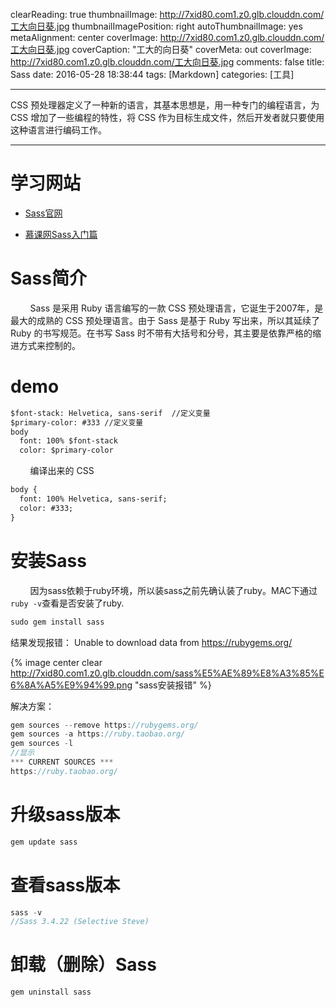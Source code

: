 clearReading: true
thumbnailImage: http://7xid80.com1.z0.glb.clouddn.com/工大向日葵.jpg
thumbnailImagePosition: right
autoThumbnailImage: yes
metaAlignment: center
coverImage: http://7xid80.com1.z0.glb.clouddn.com/工大向日葵.jpg
coverCaption: "工大的向日葵"
coverMeta: out
coverImage: http://7xid80.com1.z0.glb.clouddn.com/工大向日葵.jpg
comments: false
title: Sass
date: 2016-05-28 18:38:44
tags: [Markdown]
categories: [工具]

---
CSS 预处理器定义了一种新的语言，其基本思想是，用一种专门的编程语言，为 CSS 增加了一些编程的特性，将 CSS 作为目标生成文件，然后开发者就只要使用这种语言进行编码工作。
<!-- more -->
***
# 学习网站

 * [Sass官网](http://sass-lang.com/)
 
 * [慕课网Sass入门篇](http://www.imooc.com/learn/311)

# Sass简介

&nbsp;&nbsp;&nbsp;&nbsp;&nbsp;&nbsp;&nbsp;&nbsp;Sass 是采用 Ruby 语言编写的一款 CSS 预处理语言，它诞生于2007年，是最大的成熟的 CSS 预处理语言。由于 Sass 是基于 Ruby 写出来，所以其延续了 Ruby 的书写规范。在书写 Sass 时不带有大括号和分号，其主要是依靠严格的缩进方式来控制的。

# demo

``` markdown
$font-stack: Helvetica, sans-serif  //定义变量
$primary-color: #333 //定义变量
body
  font: 100% $font-stack
  color: $primary-color
```
&nbsp;&nbsp;&nbsp;&nbsp;&nbsp;&nbsp;&nbsp;&nbsp;编译出来的 CSS
``` markdown
body {
  font: 100% Helvetica, sans-serif;
  color: #333;
}
```
# 安装Sass

&nbsp;&nbsp;&nbsp;&nbsp;&nbsp;&nbsp;&nbsp;&nbsp;因为sass依赖于ruby环境，所以装sass之前先确认装了ruby。MAC下通过`ruby -v`查看是否安装了ruby.

``` javascript
sudo gem install sass
```
结果发现报错： Unable to download data from https://rubygems.org/

{% image  center clear  http://7xid80.com1.z0.glb.clouddn.com/sass%E5%AE%89%E8%A3%85%E6%8A%A5%E9%94%99.png "sass安装报错" %}


解决方案：
``` javascript
gem sources --remove https://rubygems.org/
gem sources -a https://ruby.taobao.org/
gem sources -l
//显示
*** CURRENT SOURCES ***
https://ruby.taobao.org/
```

# 升级sass版本

``` javascript
gem update sass
```

# 查看sass版本

``` javascript
sass -v
//Sass 3.4.22 (Selective Steve)
```
# 卸载（删除）Sass

``` markdown
gem uninstall sass
```
